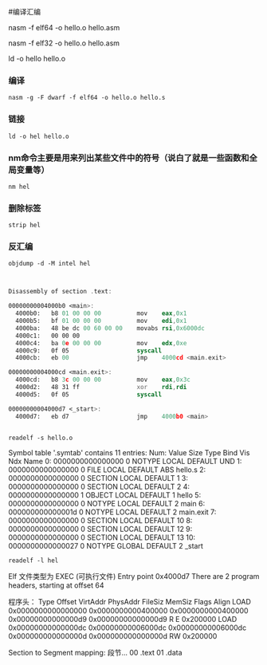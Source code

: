 
#编译汇编

nasm -f elf64 -o hello.o hello.asm

nasm -f elf32 -o hello.o hello.asm

ld -o hello hello.o


### 编译
`nasm -g -F dwarf -f elf64 -o hello.o hello.s`

### 链接
`ld -o hel hello.o`

### nm命令主要是用来列出某些文件中的符号（说白了就是一些函数和全局变量等）
`nm hel`

### 删除标签
`strip hel`

### 反汇编

`objdump -d -M intel hel`

```asm hel：     文件格式 elf64-x86-64


Disassembly of section .text:

00000000004000b0 <main>:
  4000b0:	b8 01 00 00 00       	mov    eax,0x1
  4000b5:	bf 01 00 00 00       	mov    edi,0x1
  4000ba:	48 be dc 00 60 00 00 	movabs rsi,0x6000dc
  4000c1:	00 00 00 
  4000c4:	ba 0e 00 00 00       	mov    edx,0xe
  4000c9:	0f 05                	syscall 
  4000cb:	eb 00                	jmp    4000cd <main.exit>

00000000004000cd <main.exit>:
  4000cd:	b8 3c 00 00 00       	mov    eax,0x3c
  4000d2:	48 31 ff             	xor    rdi,rdi
  4000d5:	0f 05                	syscall 

00000000004000d7 <_start>:
  4000d7:	eb d7                	jmp    4000b0 <main>
  
```

`readelf -s hello.o`

Symbol table '.symtab' contains 11 entries:
   Num:    Value          Size Type    Bind   Vis      Ndx Name
     0: 0000000000000000     0 NOTYPE  LOCAL  DEFAULT  UND 
     1: 0000000000000000     0 FILE    LOCAL  DEFAULT  ABS hello.s
     2: 0000000000000000     0 SECTION LOCAL  DEFAULT    1 
     3: 0000000000000000     0 SECTION LOCAL  DEFAULT    2 
     4: 0000000000000000     1 OBJECT  LOCAL  DEFAULT    1 hello
     5: 0000000000000000     0 NOTYPE  LOCAL  DEFAULT    2 main
     6: 000000000000001d     0 NOTYPE  LOCAL  DEFAULT    2 main.exit
     7: 0000000000000000     0 SECTION LOCAL  DEFAULT   10 
     8: 0000000000000000     0 SECTION LOCAL  DEFAULT   12 
     9: 0000000000000000     0 SECTION LOCAL  DEFAULT   13 
    10: 0000000000000027     0 NOTYPE  GLOBAL DEFAULT    2 _start
    
`readelf -l hel`

Elf 文件类型为 EXEC (可执行文件)
Entry point 0x4000d7
There are 2 program headers, starting at offset 64

程序头：
  Type           Offset             VirtAddr           PhysAddr
                 FileSiz            MemSiz              Flags  Align
  LOAD           0x0000000000000000 0x0000000000400000 0x0000000000400000
                 0x00000000000000d9 0x00000000000000d9  R E    0x200000
  LOAD           0x00000000000000dc 0x00000000006000dc 0x00000000006000dc
                 0x000000000000000d 0x000000000000000d  RW     0x200000

 Section to Segment mapping:
  段节...
   00     .text 
   01     .data 
